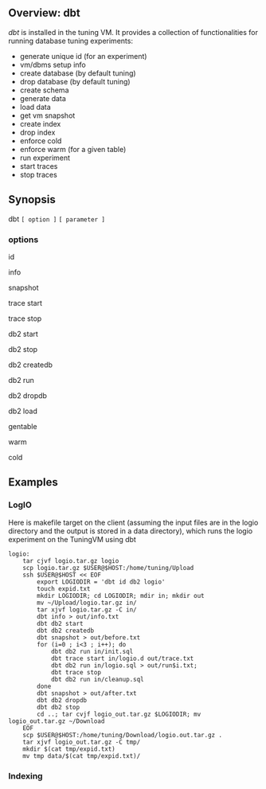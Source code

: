## Overview: dbt ##

*dbt* is installed in the tuning VM. It provides a collection of functionalities for running database tuning experiments:
- generate unique id (for an experiment)
- vm/dbms setup info
- create database (by default tuning)
- drop database (by default tuning)
- create schema
- generate data
- load data
- get vm snapshot
- create index
- drop index
- enforce cold
- enforce warm (for a given table)
- run experiment
- start traces
- stop traces


## Synopsis ##

dbt `[ option ]` `[ parameter ]`

### options ###
id

info

snapshot

trace start 

trace stop

db2 start

db2 stop

db2 createdb

db2 run

db2 dropdb

db2 load

gentable

warm 

cold



## Examples ##

### LogIO ###

Here is makefile target on the client (assuming the input files are in the logio directory and the output is stored in a data directory), which runs the logio experiment on the TuningVM using dbt

```
logio: 
    tar cjvf logio.tar.gz logio
    scp logio.tar.gz $USER@$HOST:/home/tuning/Upload
    ssh $USER@$HOST << EOF
        export LOGIODIR = 'dbt id db2 logio'
        touch expid.txt
        mkdir LOGIODIR; cd LOGIODIR; mdir in; mkdir out
        mv ~/Upload/logio.tar.gz in/
        tar xjvf logio.tar.gz -C in/
        dbt info > out/info.txt
        dbt db2 start
        dbt db2 createdb
        dbt snapshot > out/before.txt
        for (i=0 ; i<3 ; i++); do
            dbt db2 run in/init.sql
            dbt trace start in/logio.d out/trace.txt
            dbt db2 run in/logio.sql > out/run$i.txt;
            dbt trace stop
            dbt db2 run in/cleanup.sql 
        done
        dbt snapshot > out/after.txt
        dbt db2 dropdb
        dbt db2 stop
        cd ..; tar cvjf logio_out.tar.gz $LOGIODIR; mv logio_out.tar.gz ~/Download
    EOF
    scp $USER@$HOST:/home/tuning/Download/logio.out.tar.gz .
    tar xjvf logio_out.tar.gz -C tmp/
    mkdir $(cat tmp/expid.txt)
    mv tmp data/$(cat tmp/expid.txt)/
```

### Indexing ###




     


